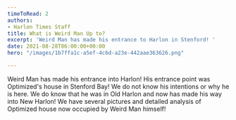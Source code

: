 ```yaml
---
timeToRead: 2
authors:
- Harlon Times Staff
title: What is Weird Man Up to?
excerpt: 'Weird Man has made his entrance to Harlon in Stenford! '
date: 2021-08-28T06:00:00+00:00
hero: "/images/1b7ffa1c-a5ef-4c6d-a23e-442aae363626.png"

---
```

Weird Man has made his entrance into Harlon!  His entrance point was Optimized's house in Stenford Bay!  We do not know his intentions or why he is here.  We do know that he was in Old Harlon and now has made his way into New Harlon!  We have several pictures and detailed analysis of Optimized house now occupied by Weird Man himself! 